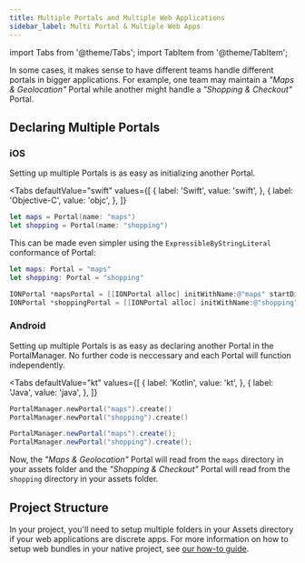 ```yaml
---
title: Multiple Portals and Multiple Web Applications
sidebar_label: Multi Portal & Multiple Web Apps
---
```


import Tabs from '@theme/Tabs';
import TabItem from '@theme/TabItem';

In some cases, it makes sense to have different teams handle different portals in bigger applications. For example, one team may maintain a _"Maps & Geolocation"_ Portal while another might handle a _"Shopping & Checkout"_ Portal.

## Declaring Multiple Portals

### iOS

Setting up multiple Portals is as easy as initializing another Portal. 

<Tabs 
    defaultValue="swift" 
    values={[
        { label: 'Swift', value: 'swift', },
        { label: 'Objective-C', value: 'objc', },
    ]}
>
<TabItem value="swift">

```swift
let maps = Portal(name: "maps")
let shopping = Portal(name: "shopping")
```

This can be made even simpler using the `ExpressibleByStringLiteral` conformance of Portal:

```swift
let maps: Portal = "maps"
let shopping: Portal = "shopping"
```

</TabItem>

<TabItem value="objc">

```objectivec
IONPortal *mapsPortal = [[IONPortal alloc] initWithName:@"maps" startDir:nil initialContext:nil];
IONPortal *shoppingPortal = [[IONPortal alloc] initWithName:@"shopping" startDir:nil initialContext:nil];
```

</TabItem>

</Tabs>

### Android
Setting up multiple Portals is as easy as declaring another Portal in the PortalManager. No further code is neccessary and each Portal will function independently.

<Tabs 
    defaultValue="kt" 
    values={[
        { label: 'Kotlin', value: 'kt', },
        { label: 'Java', value: 'java', },
    ]}
>
<TabItem value="kt">

```kotlin
PortalManager.newPortal("maps").create()
PortalManager.newPortal("shopping").create()
```

</TabItem>

<TabItem value="java">

```java
PortalManager.newPortal("maps").create();
PortalManager.newPortal("shopping").create();
```

</TabItem>

</Tabs>

Now, the _"Maps & Geolocation"_ Portal will read from the `maps` directory in your assets folder and the _"Shopping & Checkout"_ Portal will read from the `shopping` directory in your assets folder.

## Project Structure

In your project, you'll need to setup multiple folders in your Assets directory if your web applications are discrete apps. For more information on how to setup web bundles in your native project, see [our how-to guide](./pull-in-web-bundle).
